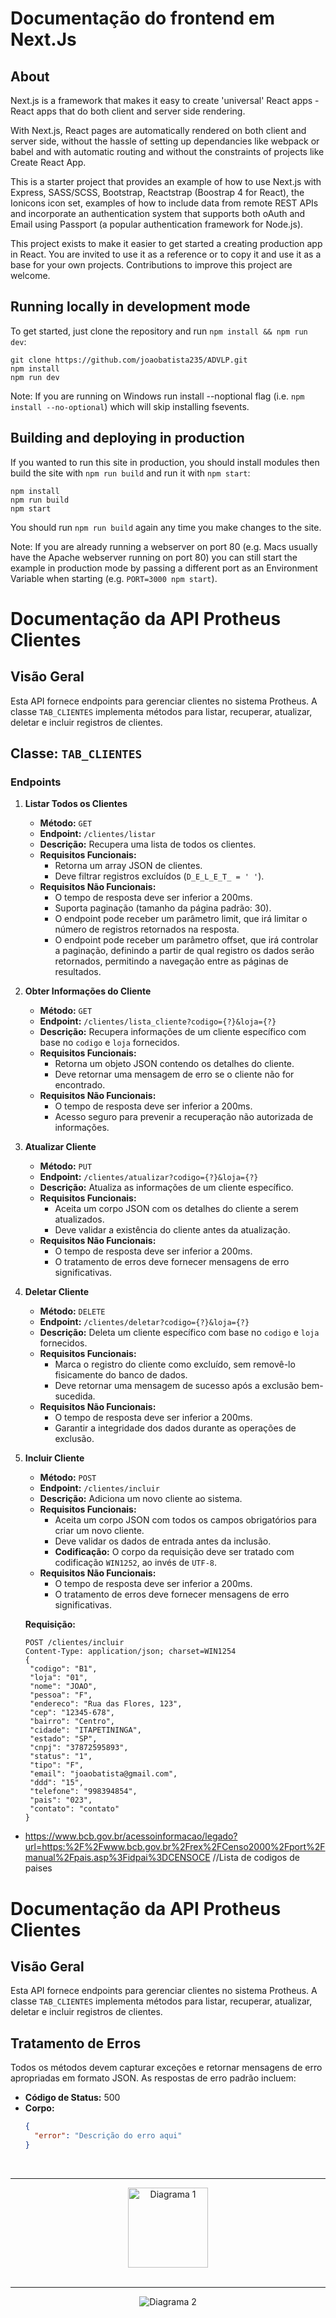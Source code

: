 # Documentação do frontend em Next.Js

## About

Next.js is a framework that makes it easy to create 'universal' React apps - React apps that do both client and server side rendering.

With Next.js, React pages are automatically rendered on both client and server side, without the hassle of setting up dependancies like webpack or babel and with automatic routing and without the constraints of projects like Create React App.

This is a starter project that provides an example of how to use Next.js with Express, SASS/SCSS, Bootstrap, Reactstrap (Boostrap 4 for React), the Ionicons icon set, examples of how to include data from remote REST APIs and incorporate an authentication system that supports both oAuth and Email using Passport (a popular authentication framework for Node.js).

This project exists to make it easier to get started a creating production app in React. You are invited to use it as a reference or to copy it and use it as a base for your own projects. Contributions to improve this project are welcome.

## Running locally in development mode

To get started, just clone the repository and run `npm install && npm run dev`:

    git clone https://github.com/joaobatista235/ADVLP.git
    npm install
    npm run dev

Note: If you are running on Windows run install --noptional flag (i.e. `npm install --no-optional`) which will skip installing fsevents.

## Building and deploying in production

If you wanted to run this site in production, you should install modules then build the site with `npm run build` and run it with `npm start`:

    npm install
    npm run build
    npm start

You should run `npm run build` again any time you make changes to the site.

Note: If you are already running a webserver on port 80 (e.g. Macs usually have the Apache webserver running on port 80) you can still start the example in production mode by passing a different port as an Environment Variable when starting (e.g. `PORT=3000 npm start`).

# Documentação da API Protheus Clientes

## Visão Geral

Esta API fornece endpoints para gerenciar clientes no sistema Protheus. A classe `TAB_CLIENTES` implementa métodos para listar, recuperar, atualizar, deletar e incluir registros de clientes.

## Classe: `TAB_CLIENTES`

### Endpoints

1. **Listar Todos os Clientes**
   - **Método:** `GET`
   - **Endpoint:** `/clientes/listar`
   - **Descrição:** Recupera uma lista de todos os clientes.
   - **Requisitos Funcionais:**
     - Retorna um array JSON de clientes.
     - Deve filtrar registros excluídos (`D_E_L_E_T_ = ' '`).
   - **Requisitos Não Funcionais:**
     - O tempo de resposta deve ser inferior a 200ms.
     - Suporta paginação (tamanho da página padrão: 30).
     - O endpoint pode receber um parâmetro limit, que irá limitar o número de registros retornados na resposta.
     - O endpoint pode receber um parâmetro offset, que irá controlar a paginação, definindo a partir de qual registro os dados serão retornados, permitindo a navegação entre as páginas de resultados.
2. **Obter Informações do Cliente**

   - **Método:** `GET`
   - **Endpoint:** `/clientes/lista_cliente?codigo={?}&loja={?}`
   - **Descrição:** Recupera informações de um cliente específico com base no `codigo` e `loja` fornecidos.
   - **Requisitos Funcionais:**
     - Retorna um objeto JSON contendo os detalhes do cliente.
     - Deve retornar uma mensagem de erro se o cliente não for encontrado.
   - **Requisitos Não Funcionais:**
     - O tempo de resposta deve ser inferior a 200ms.
     - Acesso seguro para prevenir a recuperação não autorizada de informações.

3. **Atualizar Cliente**

   - **Método:** `PUT`
   - **Endpoint:** `/clientes/atualizar?codigo={?}&loja={?}`
   - **Descrição:** Atualiza as informações de um cliente específico.
   - **Requisitos Funcionais:**
     - Aceita um corpo JSON com os detalhes do cliente a serem atualizados.
     - Deve validar a existência do cliente antes da atualização.
   - **Requisitos Não Funcionais:**
     - O tempo de resposta deve ser inferior a 200ms.
     - O tratamento de erros deve fornecer mensagens de erro significativas.

4. **Deletar Cliente**

   - **Método:** `DELETE`
   - **Endpoint:** `/clientes/deletar?codigo={?}&loja={?}`
   - **Descrição:** Deleta um cliente específico com base no `codigo` e `loja` fornecidos.
   - **Requisitos Funcionais:**
     - Marca o registro do cliente como excluído, sem removê-lo fisicamente do banco de dados.
     - Deve retornar uma mensagem de sucesso após a exclusão bem-sucedida.
   - **Requisitos Não Funcionais:**
     - O tempo de resposta deve ser inferior a 200ms.
     - Garantir a integridade dos dados durante as operações de exclusão.

5. **Incluir Cliente**

   - **Método:** `POST`
   - **Endpoint:** `/clientes/incluir`
   - **Descrição:** Adiciona um novo cliente ao sistema.
   - **Requisitos Funcionais:**
     - Aceita um corpo JSON com todos os campos obrigatórios para criar um novo cliente.
     - Deve validar os dados de entrada antes da inclusão.
     - **Codificação:** O corpo da requisição deve ser tratado com codificação `WIN1252`, ao invés de `UTF-8`.
   - **Requisitos Não Funcionais:**
     - O tempo de resposta deve ser inferior a 200ms.
     - O tratamento de erros deve fornecer mensagens de erro significativas.

   **Requisição:**

   ```http
   POST /clientes/incluir
   Content-Type: application/json; charset=WIN1254
   {
    "codigo": "B1",
    "loja": "01",
    "nome": "JOAO",
    "pessoa": "F",
    "endereco": "Rua das Flores, 123",
    "cep": "12345-678",
    "bairro": "Centro",
    "cidade": "ITAPETININGA",
    "estado": "SP",
    "cnpj": "37872595893",
    "status": "1",
    "tipo": "F",
    "email": "joaobatista@gmail.com",
    "ddd": "15",
    "telefone": "998394854",
    "pais": "023",
    "contato": "contato"
   }
   ```
  - https://www.bcb.gov.br/acessoinformacao/legado?url=https:%2F%2Fwww.bcb.gov.br%2Frex%2FCenso2000%2Fport%2Fmanual%2Fpais.asp%3Fidpai%3DCENSOCE //Lista de codigos de paises
# Documentação da API Protheus Clientes

## Visão Geral

Esta API fornece endpoints para gerenciar clientes no sistema Protheus. A classe `TAB_CLIENTES` implementa métodos para listar, recuperar, atualizar, deletar e incluir registros de clientes.

## Tratamento de Erros

Todos os métodos devem capturar exceções e retornar mensagens de erro apropriadas em formato JSON. As respostas de erro padrão incluem:

- **Código de Status:** 500
- **Corpo:**
  ```json
  {
    "error": "Descrição do erro aqui"
  }
  ```
  <br>
 <hr>
<div align="center">
    <picture>
      <img alt="Diagrama 1" src="/backend/assets/caso_e_uso.svg" height="128">
    </picture>
</div>


 <br>
 <hr>


<div align="center">
    <picture>
      <img alt="Diagrama 2" src="/backend/assets/diagrama_de_classes.svg" >
    </picture>
</div>
